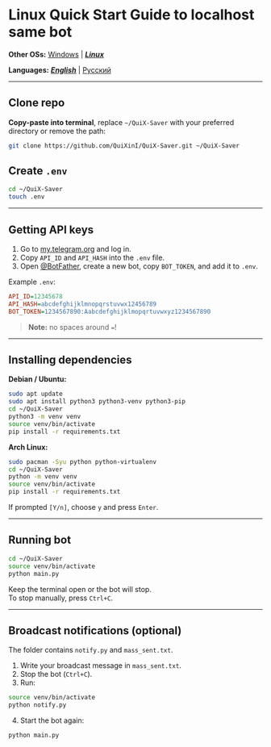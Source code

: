 # Linux Quick Start Guide to localhost same bot

**Other OSs:** [Windows](./readme_eng_win.md) | ***[Linux](./readme_eng_linux.md)***

**Languages:** ***[English](./readme_eng_linux.md)*** | [Русский](./readme_ru_linux.md)

---

## Clone repo

**Copy-paste into terminal**, replace `~/QuiX-Saver` with your preferred directory or remove the path:

```bash
git clone https://github.com/QuiXinI/QuiX-Saver.git ~/QuiX-Saver
```

## Create `.env`

```bash
cd ~/QuiX-Saver
touch .env
```

---

## Getting API keys

1. Go to [my.telegram.org](https://my.telegram.org/apps) and log in.
2. Copy `API_ID` and `API_HASH` into the `.env` file.
3. Open [@BotFather](https://t.me/BotFather), create a new bot, copy `BOT_TOKEN`, and add it to `.env`.

Example `.env`:

```ini
API_ID=12345678
API_HASH=abcdefghijklmnopqrstuvwx12456789
BOT_TOKEN=1234567890:Aabcdefghijklmopqrtuvwxyz1234567890
```

> **Note:** no spaces around `=`!

---

## Installing dependencies

**Debian / Ubuntu:**

```bash
sudo apt update
sudo apt install python3 python3-venv python3-pip
cd ~/QuiX-Saver
python3 -m venv venv
source venv/bin/activate
pip install -r requirements.txt
```

**Arch Linux:**

```bash
sudo pacman -Syu python python-virtualenv
cd ~/QuiX-Saver
python -m venv venv
source venv/bin/activate
pip install -r requirements.txt
```

If prompted `[Y/n]`, choose `y` and press `Enter`.

---

## Running bot

```bash
cd ~/QuiX-Saver
source venv/bin/activate
python main.py
```

Keep the terminal open or the bot will stop.\
To stop manually, press `Ctrl+C`.

---

## Broadcast notifications (optional)

The folder contains `notify.py` and `mass_sent.txt`.

1. Write your broadcast message in `mass_sent.txt`.
2. Stop the bot (`Ctrl+C`).
3. Run:

```bash
source venv/bin/activate
python notify.py
```

4. Start the bot again:

```bash
python main.py
```

